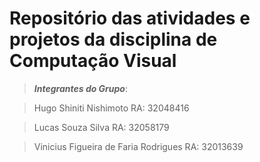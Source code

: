 # Repositório das atividades e projetos da disciplina de Computação Visual


>***Integrantes do Grupo***:

> Hugo Shiniti Nishimoto
> RA: 32048416

> Lucas Souza Silva
> RA: 32058179

> Vinicius Figueira de Faria Rodrigues
> RA: 32013639
